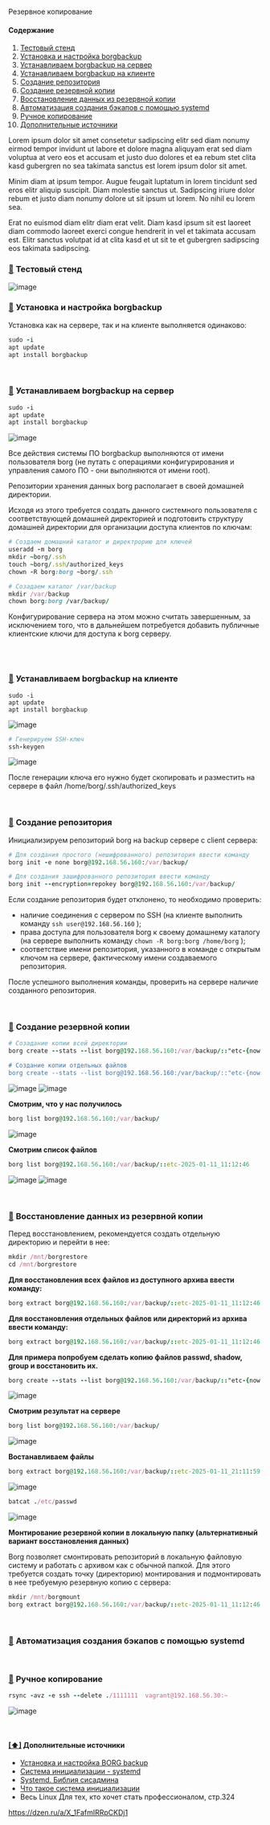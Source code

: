 Резервное копирование

#### <a name='toc'>Содержание</a>

1. [Тестовый стенд](#1)
2. [Установка и настройка borgbackup](#2)
3. [Устанавливаем borgbackup на сервер ](#3)
4. [Устанавливаем borgbackup на клиенте](#4)
5. [Создание репозитория](#5)
6. [Создание резервной копии](#6)
7. [Восстановление данных из резервной копии](#7)
8. [Автоматизация создания бэкапов с помощью systemd](#8)
9. [Ручное копирование](#9)
10. [Дополнительные источники](#recommended_sources)

Lorem ipsum dolor sit amet consetetur sadipscing elitr sed diam nonumy eirmod tempor invidunt ut labore et dolore magna aliquyam erat sed diam voluptua at vero eos et accusam et justo duo dolores et ea rebum stet clita kasd gubergren no sea takimata sanctus est lorem ipsum dolor sit amet.

Minim diam at ipsum tempor. Augue feugait luptatum in lorem tincidunt sed eros elitr aliquip suscipit. Diam molestie sanctus ut. Sadipscing iriure dolor rebum et justo diam nonumy dolore ut sit ipsum ut lorem. No nihil eu lorem sea.

Erat no euismod diam elitr diam erat velit. Diam kasd ipsum sit est laoreet diam commodo laoreet exerci congue hendrerit in vel et takimata accusam est. Elitr sanctus volutpat id at clita kasd et ut sit te et gubergren sadipscing eos takimata sadipscing.

### [:diamond_shape_with_a_dot_inside:](#toc) <a name='1'>Тестовый стенд</a>

![image](https://github.com/user-attachments/assets/ecd995b2-da3f-4f61-b28d-fc495362a613)


### [:diamond_shape_with_a_dot_inside:](#toc) <a name='2'>Установка и настройка borgbackup</a>

Установка как на сервере, так и на клиенте выполняется одинаково:

```ruby
sudo -i
apt update
apt install borgbackup
```
<br/>

### [:diamond_shape_with_a_dot_inside:](#toc) <a name='3'>Устанавливаем borgbackup на сервер</a>

```ruby
sudo -i
apt update
apt install borgbackup
```

![image](https://github.com/user-attachments/assets/8e4b67df-7ecf-43d9-a74b-7194cb55dcb6)

Все действия системы ПО borgbackup выполняются от имени пользователя borg (не путать с операциями конфигурирования и управления самого ПО - они выполняются от имени root).

Репозитории хранения данных borg располагает в своей домашней директории.

Исходя из этого требуется создать данного системного пользователя с соответствующей домашней директорией и подготовить структуру домашней директории для организации доступа клиентов по ключам:

```ruby
# Создаем домашний каталог и директрорию для ключей
useradd -m borg
mkdir ~borg/.ssh
touch ~borg/.ssh/authorized_keys
chown -R borg:borg ~borg/.ssh

# Созадаем каталог /var/backup
mkdir /var/backup
chown borg:borg /var/backup/
```

Конфигурирование сервера на этом можно считать завершенным, за исключением того, что в дальнейшем потребуется добавить публичные клиентские ключи для доступа к borg серверу.

<br/>

<br/>

### [:diamond_shape_with_a_dot_inside:](#toc) <a name='4'>Устанавливаем borgbackup на клиенте</a>

```
sudo -i
apt update
apt install borgbackup
```

![image](https://github.com/user-attachments/assets/1ec2760a-1729-4db1-a221-f01155998567)

```ruby
# Генерируем SSH-ключ
ssh-keygen
```
![image](https://github.com/user-attachments/assets/92e1dbed-3304-4e87-800c-be8055eae65d)


После генерации ключа его нужно будет скопировать и разместить на сервере в файл /home/borg/.ssh/authorized_keys

<br/>

### [:diamond_shape_with_a_dot_inside:](#toc) <a name='5'>Создание репозитория</a>

Инициализируем репозиторий borg на backup сервере с client сервера:

```ruby
# Для создания простого (нешифрованного) репозитория ввести команду
borg init -e none borg@192.168.56.160:/var/backup/

# Для создания зашифрованного репозитория ввести команду
borg init --encryption=repokey borg@192.168.56.160:/var/backup/
```

Если создание репозитория будет отклонено, то необходимо проверить:

- наличие соединения с сервером по SSH (на клиенте выполнить команду `ssh user@192.168.56.160` );
- права доступа для пользователя borg к своему домашнему каталогу (на сервере выполнить команду `chown -R borg:borg /home/borg` );
- соответствие имени репозитория, указанного в команде с открытым ключом на сервере, фактическому имени создаваемого репозитория.

После успешного выполнения команды, проверить на сервере наличие созданного репозитория.

<br/>

### [:diamond_shape_with_a_dot_inside:](#toc) <a name='6'>Создание резервной копии</a>

```ruby
# Созадание копии всей директории
borg create --stats --list borg@192.168.56.160:/var/backup/::"etc-{now:%Y-%m-%d_%H:%M:%S}" /etc

# Создание копии отдельных файлов
borg create --stats --list borg@192.168.56.160:/var/backup/::"etc-{now:%Y-%m-%d_%H:%M:%S}" /etc/shadow /etc/passwd /etc/group
```

![image](https://github.com/user-attachments/assets/797d273a-0910-4b2f-8976-5c93fe0e8afd)
![image](https://github.com/user-attachments/assets/64fc6cd2-0815-45b0-910f-248c91a8aee5)

**Смотрим, что у нас получилось**

```ruby
borg list borg@192.168.56.160:/var/backup/
```

![image](https://github.com/user-attachments/assets/5f309f55-7156-472b-8605-6bd984daf266)

**Смотрим список файлов**

```ruby
borg list borg@192.168.56.160:/var/backup/::etc-2025-01-11_11:12:46
```
![image](https://github.com/user-attachments/assets/805c30a7-4bbc-46ad-9353-2e7b91e23d4c)
![image](https://github.com/user-attachments/assets/3ef67d64-35ae-43a2-84d0-9d4d02283aac)

<br/>

### [:diamond_shape_with_a_dot_inside:](#toc) <a name='7'>Восстановление данных из резервной копии</a>

Перед восстановлением, рекомендуется создать отдельную директорию и перейти в нее:

```ruby
mkdir /mnt/borgrestore
cd /mnt/borgrestore
```

**Для восстановления всех файлов из доступного архива ввести команду:**

```ruby
borg extract borg@192.168.56.160:/var/backup/::etc-2025-01-11_11:12:46
```

**Для восстановления отдельных файлов или директорий из архива ввести команду:**

```ruby
borg extract borg@192.168.56.160:/var/backup/::etc-2025-01-11_11:12:46 etc/passwd etc/shadow etc/group
```

**Для примера попробуем сделать копию файлов passwd, shadow, group и восстановить их.**

```ruby
borg create --stats --list borg@192.168.56.160:/var/backup/::"etc-{now:%Y-%m-%d_%H:%M:%S}" /etc/shadow /etc/passwd /etc/group
```

![image](https://github.com/user-attachments/assets/af3105ab-8e1a-4041-b084-8a0f9c45b25a)

**Смотрим результат на сервере**

```ruby
borg list borg@192.168.56.160:/var/backup/
```
![image](https://github.com/user-attachments/assets/c2a6d0fd-acbe-4b93-994a-ef0f34d997ce)

**Востанавливаем файлы**

```ruby
borg extract borg@192.168.56.160:/var/backup/::etc-2025-01-11_21:11:59 etc/passwd etc/shadow etc/group
```
![image](https://github.com/user-attachments/assets/ef82af85-a081-4d64-8bf5-2470d490bbe8)

```ruby
batcat ./etc/passwd
```
![image](https://github.com/user-attachments/assets/8a51af50-4125-48ae-bed1-6d54c79609d5)



**Монтирование резервной копии в локальную папку (альтернативный вариант восстановления данных)**

Borg позволяет смонтировать репозиторий в локальную файловую систему и работать с архивом как с обычной папкой. Для этого требуется создать точку (директорию) монтирования и подмонтировать в нее требуемую резервную копию с сервера:

```ruby
mkdir /mnt/borgmount
borg extract borg@192.168.56.160:/var/backup/::etc-2025-01-11_11:12:46 /mnt/borgmount
```

<br/>

### [:diamond_shape_with_a_dot_inside:](#toc) <a name='8'>Автоматизация создания бэкапов с помощью systemd</a>


<br/>

### [:diamond_shape_with_a_dot_inside:](#toc) <a name='9'>Ручное копирование</a>

```ruby
rsync -avz -e ssh --delete ./1111111  vagrant@192.168.56.30:~
```
![image](https://github.com/user-attachments/assets/79e2285a-a9cd-4dbb-878f-5f4f98b7712d)


<br/>

#### [[⬆]](#toc) <a name='recommended_sources'>Дополнительные источники</a>

- [Установка и настройка BORG backup](https://www.bytelink.ru/byte-wiki/rezervirovanie-i-backups/ustanovka-i-nastrojka-sistemy-rezervnykh-kopij-borg)
- [Система инициализации - systemd](https://basis.gnulinux)
- [Systemd. Библия сисадмина](https://habr.com/ru/companies/)
- [Что такое система инициализации](https://pikabu.ru/story)
- Весь Linux Для тех, кто хочет стать профессионалом, стр.324

https://dzen.ru/a/X_1FafmIRRpCKDj1
